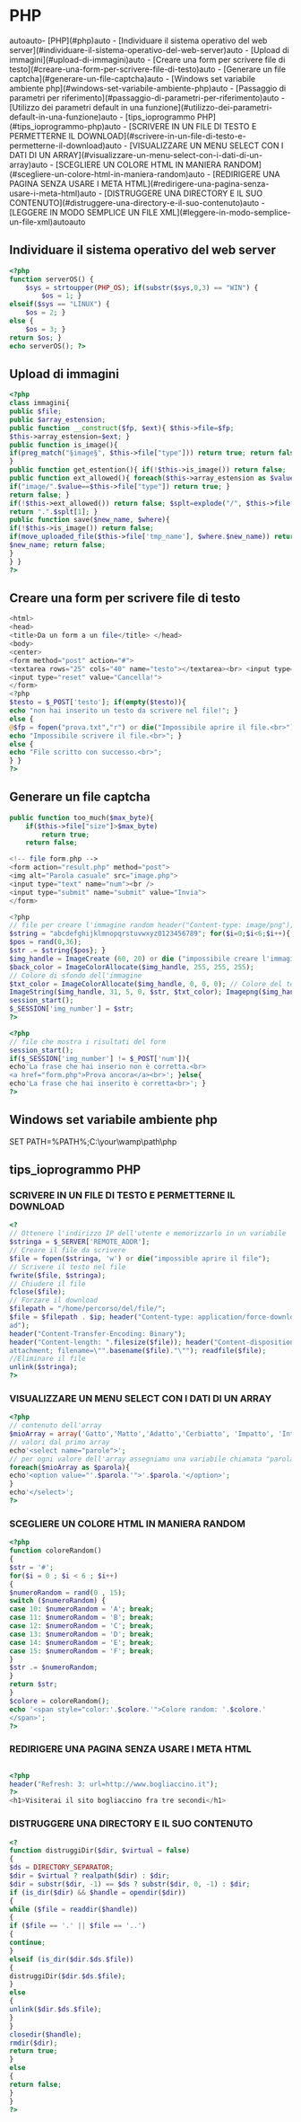 # PHP

<!-- TOC -->autoauto- [PHP](#php)auto    - [Individuare il sistema operativo del web server](#individuare-il-sistema-operativo-del-web-server)auto    - [Upload di immagini](#upload-di-immagini)auto    - [Creare una form per scrivere file di testo](#creare-una-form-per-scrivere-file-di-testo)auto    - [Generare un file captcha](#generare-un-file-captcha)auto    - [Windows set variabile ambiente php](#windows-set-variabile-ambiente-php)auto    - [Passaggio di parametri per riferimento](#passaggio-di-parametri-per-riferimento)auto    - [Utilizzo dei parametri default in una funzione](#utilizzo-dei-parametri-default-in-una-funzione)auto    - [tips_ioprogrammo PHP](#tips_ioprogrammo-php)auto        - [SCRIVERE IN UN FILE DI TESTO E PERMETTERNE IL DOWNLOAD](#scrivere-in-un-file-di-testo-e-permetterne-il-download)auto        - [VISUALIZZARE UN MENU SELECT CON I DATI DI UN ARRAY](#visualizzare-un-menu-select-con-i-dati-di-un-array)auto        - [SCEGLIERE UN COLORE HTML IN MANIERA RANDOM](#scegliere-un-colore-html-in-maniera-random)auto        - [REDIRIGERE UNA PAGINA SENZA USARE I META HTML](#redirigere-una-pagina-senza-usare-i-meta-html)auto        - [DISTRUGGERE UNA DIRECTORY E IL SUO CONTENUTO](#distruggere-una-directory-e-il-suo-contenuto)auto        - [LEGGERE IN MODO SEMPLICE UN FILE XML](#leggere-in-modo-semplice-un-file-xml)autoauto<!-- /TOC -->

## Individuare il sistema operativo del web server

```php
<?php
function serverOS() {
    $sys = strtoupper(PHP_OS); if(substr($sys,0,3) == "WIN") {
        $os = 1; }
elseif($sys == "LINUX") {
    $os = 2; }
else {
    $os = 3; }
return $os; }
echo serverOS(); ?>
```

## Upload di immagini

```php
<?php
class immagini{
public $file;
public $array_estension;
public function __construct($fp, $ext){ $this->file=$fp;
$this->array_estension=$ext; }
public function is_image(){
if(preg_match("§image§", $this->file["type"])) return true; return false;
}
public function get_estention(){ if(!$this->is_image()) return false;
public function ext_allowed(){ foreach($this->array_estension as $value){
if("image/".$value==$this->file["type"]) return true; }
return false; }
if(!$this->ext_allowed()) return false; $splt=explode("/", $this->file["type"]); if($splt[1]=="jpeg") $splt[1]="jpg";
return ".".$splt[1]; }
public function save($new_name, $where){
if(!$this->is_image()) return false;
if(move_uploaded_file($this->file['tmp_name'], $where.$new_name)) return $where.
$new_name; return false;
}
} }
?>
```

## Creare una form per scrivere file di testo

```php
<html>
<head>
<title>Da un form a un file</title> </head>
<body>
<center>
<form method="post" action="#">
<textarea rows="25" cols="40" name="testo"></textarea><br> <input type="submit" value="Invia!">
<input type="reset" value="Cancella!">
</form>
<?php
$testo = $_POST['testo']; if(empty($testo)){
echo "non hai inserito un testo da scrivere nel file!"; }
else {
@$fp = fopen("prova.txt","r") or die("Impossibile aprire il file.<br>"); if(!fputs($fp,$testo)){
echo "Impossibile scrivere il file.<br>"; }
else {
echo "File scritto con successo.<br>";
} }
?>
```

## Generare un file captcha

```php
public function too_much($max_byte){ 
    if($this->file["size"]>$max_byte) 
        return true; 
    return false;

<!-- file form.php -->
<form action="result.php" method="post">
<img alt="Parola casuale" src="image.php">
<input type="text" name="num"><br />
<input type="submit" name="submit" value="Invia">
</form>

<?php
// file per creare l'immagine random header("Content-type: image/png");
$string = "abcdefghijklmnopqrstuvwxyz0123456789"; for($i=0;$i<6;$i++){
$pos = rand(0,36);
$str .= $string{$pos}; }
$img_handle = ImageCreate (60, 20) or die ("impossibile creare l'immagine"); // Dimensione dell'immagine (x,y)
$back_color = ImageColorAllocate($img_handle, 255, 255, 255);
// Colore di sfondo dell'immagine
$txt_color = ImageColorAllocate($img_handle, 0, 0, 0); // Colore del testo
ImageString($img_handle, 31, 5, 0, $str, $txt_color); Imagepng($img_handle);
session_start();
$_SESSION['img_number'] = $str;
?>

<?php
// file che mostra i risultati del form
session_start();
if($_SESSION['img_number'] != $_POST['num']){
echo'La frase che hai inserio non è corretta.<br>
<a href="form.php">Prova ancora</a><br>'; }else{
echo'La frase che hai inserito è corretta<br>'; }
?>
```


## Windows set variabile ambiente php
SET PATH=%PATH%;C:\your\wamp\path\php



## tips_ioprogrammo PHP

### SCRIVERE IN UN FILE DI TESTO E PERMETTERNE IL DOWNLOAD

```php
<?
// Ottenere l'indirizzo IP dell'utente e memorizzarlo in un variabile
$stringa = $_SERVER['REMOTE_ADDR'];
// Creare il file da scrivere
$file = fopen($stringa, 'w') or die("impossible aprire il file");
// Scrivere il testo nel file
fwrite($file, $stringa);
// Chiudere il file
fclose($file);
// Forzare il download
$filepath = "/home/percorso/del/file/";
$file = $filepath . $ip; header("Content-type: application/force-downlo
ad");
header("Content-Transfer-Encoding: Binary");
header("Content-length: ".filesize($file)); header("Content-disposition:
attachment; filename=\"".basename($file)."\""); readfile($file);
//Eliminare il file
unlink($stringa);
?>
```

### VISUALIZZARE UN MENU SELECT CON I DATI DI UN ARRAY

```php
<?php
// contenuto dell'array
$mioArray = array('Gatto','Matto','Adatto','Cerbiatto', 'Impatto', 'Intatto');
// valori dal primo array
echo'<select name="parole">';
// per ogni valore dell'array assegniamo una variabile chiamata "parola"
foreach($mioArray as $parola){
echo'<option value="'.$parola.'">'.$parola.'</option>';
}
echo'</select>';
?>
```

### SCEGLIERE UN COLORE HTML IN MANIERA RANDOM

```php
<?php
function coloreRandom()
{
$str = '#';
for($i = 0 ; $i < 6 ; $i++)
{
$numeroRandom = rand(0 , 15);
switch ($numeroRandom) {
case 10: $numeroRandom = 'A'; break;
case 11: $numeroRandom = 'B'; break;
case 12: $numeroRandom = 'C'; break;
case 13: $numeroRandom = 'D'; break;
case 14: $numeroRandom = 'E'; break;
case 15: $numeroRandom = 'F'; break;
}
$str .= $numeroRandom;
}
return $str;
}
$colore = coloreRandom();
echo '<span style="color:'.$colore.'">Colore random: '.$colore.'
</span>';
?>

```


### REDIRIGERE UNA PAGINA SENZA USARE I META HTML

```php

<?php
header("Refresh: 3: url=http://www.bogliaccino.it");
?>
<h1>Visiterai il sito bogliaccino fra tre secondi</h1>

```

### DISTRUGGERE UNA DIRECTORY E IL SUO CONTENUTO

```php
<?
function distruggiDir($dir, $virtual = false)
{
$ds = DIRECTORY_SEPARATOR;
$dir = $virtual ? realpath($dir) : $dir;
$dir = substr($dir, -1) == $ds ? substr($dir, 0, -1) : $dir;
if (is_dir($dir) && $handle = opendir($dir))
{
while ($file = readdir($handle))
{
if ($file == '.' || $file == '..')
{
continue;
}
elseif (is_dir($dir.$ds.$file))
{
distruggiDir($dir.$ds.$file);
}
else
{
unlink($dir.$ds.$file);
}
}
closedir($handle);
rmdir($dir);
return true;
}
else
{
return false;
}
}
?>
```
